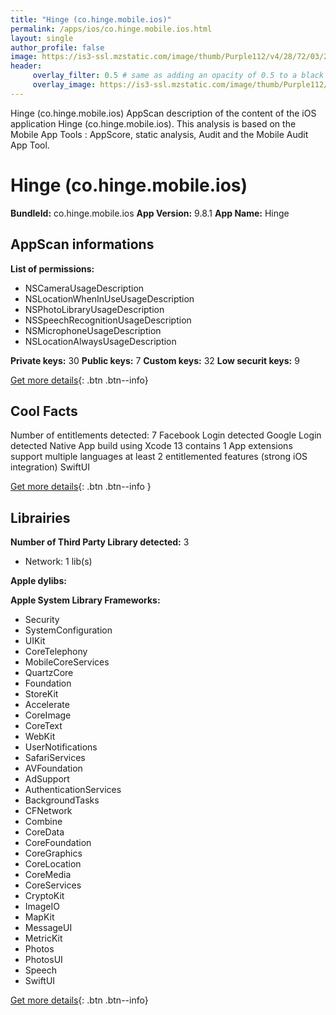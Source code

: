 ```yaml
---
title: "Hinge (co.hinge.mobile.ios)"
permalink: /apps/ios/co.hinge.mobile.ios.html
layout: single
author_profile: false
image: https://is3-ssl.mzstatic.com/image/thumb/Purple112/v4/28/72/03/287203db-b394-337e-3330-643b3c2ff0b0/AppIcon-1x_U007emarketing-0-5-0-85-220.png/512x512bb.jpg
header: 
     overlay_filter: 0.5 # same as adding an opacity of 0.5 to a black background
     overlay_image: https://is3-ssl.mzstatic.com/image/thumb/Purple112/v4/28/72/03/287203db-b394-337e-3330-643b3c2ff0b0/AppIcon-1x_U007emarketing-0-5-0-85-220.png/512x512bb.jpg
---
```

Hinge (co.hinge.mobile.ios) AppScan description of the content of the iOS application Hinge (co.hinge.mobile.ios). This analysis is based on the Mobile App Tools : AppScore, static analysis, Audit and the Mobile Audit App Tool.

# Hinge (co.hinge.mobile.ios)

**BundleId:** co.hinge.mobile.ios
**App Version:** 9.8.1
**App Name:** Hinge


## AppScan informations 

**List of permissions:** 
- NSCameraUsageDescription
- NSLocationWhenInUseUsageDescription
- NSPhotoLibraryUsageDescription
- NSSpeechRecognitionUsageDescription
- NSMicrophoneUsageDescription
- NSLocationAlwaysUsageDescription
  
  
**Private keys:** 30
**Public keys:** 7
**Custom keys:** 32
**Low securit keys:** 9
  
[Get more details](/pricing.html){: .btn .btn--info}

## Cool Facts

Number of entitlements detected: 7
Facebook Login detected
Google Login detected
Native App
build using Xcode 13
contains 1 App extensions
support multiple languages
at least 2 entitlemented features (strong iOS integration)
SwiftUI
  
[Get more details](/pricing.html){: .btn .btn--info }

## Librairies 
**Number of Third Party Library detected:** 3
- Network: 1 lib(s)


**Apple dylibs:**


**Apple System Library Frameworks:**
- Security
- SystemConfiguration
- UIKit
- CoreTelephony
- MobileCoreServices
- QuartzCore
- Foundation
- StoreKit
- Accelerate
- CoreImage
- CoreText
- WebKit
- UserNotifications
- SafariServices
- AVFoundation
- AdSupport
- AuthenticationServices
- BackgroundTasks
- CFNetwork
- Combine
- CoreData
- CoreFoundation
- CoreGraphics
- CoreLocation
- CoreMedia
- CoreServices
- CryptoKit
- ImageIO
- MapKit
- MessageUI
- MetricKit
- Photos
- PhotosUI
- Speech
- SwiftUI


  
[Get more details](/pricing.html){: .btn .btn--info}

